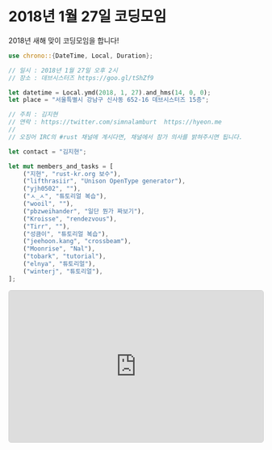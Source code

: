 2018년 1월 27일 코딩모임
====================

2018년 새해 맞이 코딩모임을 합니다!

```rust
use chrono::{DateTime, Local, Duration};

// 일시 : 2018년 1월 27일 오후 2시
// 장소 : 데브시스터즈 https://goo.gl/tShZf9

let datetime = Local.ymd(2018, 1, 27).and_hms(14, 0, 0);
let place = "서울특별시 강남구 신사동 652-16 데브시스터즈 15층";

// 주최 : 김지현
// 연락 : https://twitter.com/simnalamburt  https://hyeon.me
//
// 오징어 IRC의 #rust 채널에 계시다면, 채널에서 참가 의사를 밝혀주시면 됩니다.

let contact = "김지현";

let mut members_and_tasks = [
    ("지현", "rust-kr.org 보수"),
    ("lifthrasiir", "Unison OpenType generator"),
    ("yjh0502", ""),
    ("ㅅ_ㅅ", "튜토리얼 복습"),
    ("wooil", ""),
    ("pbzweihander", "일단 뭔가 짜보기"),
    ("Kroisse", "rendezvous"),
    ("Tirr", ""),
    ("성큼이", "튜토리얼 복습"),
    ("jeehoon.kang", "crossbeam"),
    ("Moonrise", "Nal"),
    ("tobark", "tutorial"),
    ("elnya", "튜토리얼"),
    ("winterj", "튜토리얼"),
];
```

<iframe
  src="https://www.google.com/maps/embed?pb=!1m14!1m8!1m3!1d12657.45295299146!2d127.03422201849365!3d37.52293390000016!3m2!1i1024!2i768!4f13.1!3m3!1m2!1s0x0%3A0x25918f0d1c532d0a!2z642w67iM7Iuc7Iqk7YSw7KaIKOyjvCk!5e0!3m2!1sen!2skr!4v1516866042292"
  style="
    border: 1px solid #cfcfcf;
    border-radius: 5px;
    width: 100%;
    height: 300px;
  "
  allowfullscreen></iframe>
